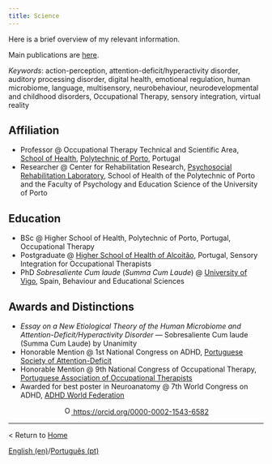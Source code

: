 ```yaml
---
title: Science
---
```


Here is a brief overview of my relevant information.

Main publications are [here](publications).

*Keywords*: action-perception, attention-deficit/hyperactivity disorder, auditory processing disorder, digital health, emotional regulation, human microbiome, language, multisensory, neurobehaviour, neurodevelopmental and childhood disorders, Occupational Therapy, sensory integration, virtual reality

## Affiliation
- Professor @ Occupational Therapy Technical and Scientific Area, [School of Health](site), [Polytechnic of Porto](site), Portugal
- Researcher @ Center for Rehabilitation Research, [Psychosocial Rehabilitation Laboratory](site), School of Health of the Polytechnic of Porto and the Faculty of Psychology and Education Science of the University of Porto

## Education
- BSc @ Higher School of Health, Polytechnic of Porto, Portugal, Occupational Therapy
- Postgraduate @ [Higher School of Health of Alcoitão](site), Portugal, Sensory Integration for Occupational Therapists
- PhD *Sobresaliente Cum laude* (*Summa Cum Laude*) @ [University of Vigo](site), Spain, Behaviour and Educational Sciences​

## Awards and Distinctions
- *Essay on a New Etiological Theory of the Human Microbiome and Attention-Deficit/Hyperactivity Disorder* — Sobresaliente Cum laude (Summa Cum Laude) by Unanimity
- Honorable Mention @ 1st National Congress on ADHD, [Portuguese Society of Attention-Deficit](site)
- Honorable Mention @ 9th National Congress of Occupational Therapy, [Portuguese Association of Occupational Therapists](site)
- Awarded for best poster in Neuroanatomy @ 7th World Congress on ADHD, [ADHD World Federation](site)

<p align="center">
<a href="https://orcid.org/0000-0002-1543-6582">
<img alt="ORCID logo" src="https://info.orcid.org/wp-content/uploads/2019/11/orcid_16x16.png" width="16" height="16" />
https://orcid.org/0000-0002-1543-6582
</a>
</p>

---

< Return to [Home](index.md)

[English (en)](science)/[Português (pt)](ciencia)
